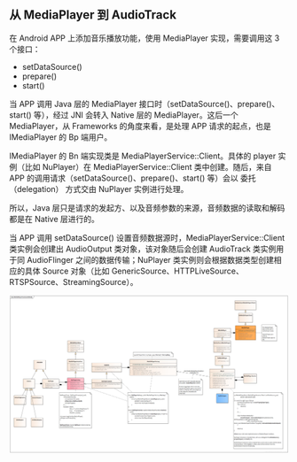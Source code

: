 ## 从 MediaPlayer 到 AudioTrack

在 Android APP 上添加音乐播放功能，使用 MediaPlayer 实现，需要调用这 3 个接口：
+ setDataSource()
+ prepare()
+ start()

当 APP 调用 Java 层的 MediaPlayer 接口时（setDataSource()、prepare()、start() 等），经过 JNI 会转入 Native 层的 MediaPlayer。这后一个 MediaPlayer，从 Frameworks 的角度来看，是处理 APP 请求的起点，也是 IMediaPlayer 的 Bp 端用户。

IMediaPlayer 的 Bn 端实现类是 MediaPlayerService::Client。具体的 player 实例（比如 NuPlayer）在 MediaPlayerService::Client 类中创建。随后，来自 APP 的调用请求（setDataSource()、prepare()、start() 等）会以 委托（delegation） 方式交由 NuPlayer 实例进行处理。

所以，Java 层只是请求的发起方、以及音频参数的来源，音频数据的读取和解码都是在 Native 层进行的。

当 APP 调用 setDataSource() 设置音频数据源时，MediaPlayerService::Client 类实例会创建出 AudioOutput 类对象，该对象随后会创建 AudioTrack 类实例用于同 AudioFlinger 之间的数据传输；NuPlayer 类实例则会根据数据类型创建相应的具体 Source 对象（比如 GenericSource、HTTPLiveSource、RTSPSource、StreamingSource）。

![](./imgs/audiotrack.png)




